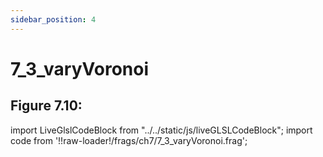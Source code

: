 ```yaml
---
sidebar_position: 4
---
```


# 7_3_varyVoronoi
## Figure 7.10: 

import LiveGlslCodeBlock from "../../static/js/liveGLSLCodeBlock";
import code from '!!raw-loader!/frags/ch7/7_3_varyVoronoi.frag';

<LiveGlslCodeBlock fragName='7_3_varyVoronoi.frag' fragCode={code} />
